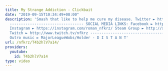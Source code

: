 ```yaml
---
title: My Strange Addiction - Clickbait
date: "2019-09-15T10:34:49+08:00"
description: 'Smash that like to help me cure my disease. Twitter ► https://twitter.com/NFKRZAlt
  --------------------------------- SOCIAL MEDIA LINKS: Facebook ► https://www.facebook.com/NFKRZ1
  Instagram ► https://instagram.com/roman_nfkrz/ Steam Group ► http://steamcommunity.com/groups/nfkrzgroup
  Twitch ► http://www.twitch.tv/nfkrz --------------------------------- Music: ---------------------------------
  Outro music ► MajorLeagueWobs/Holder - D I S T A N T'
url: /nfkrz/T4b2hlV7a14/
providers:
  youtube:
    id: T4b2hlV7a14
type: video
---
```

